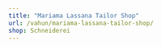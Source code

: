 ```yaml
---
title: "Mariama Lassana Tailor Shop"
url: /vahun/mariama-lassana-tailor-shop/
shop: Schneiderei
---
```

